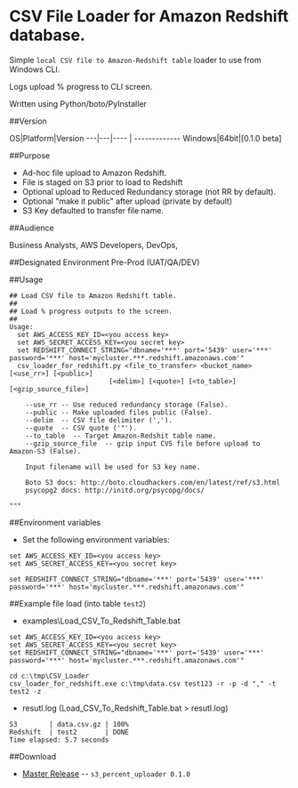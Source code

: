 # CSV File Loader for Amazon Redshift database.
Simple `local CSV file to Amazon-Redshift table` loader to use from Windows CLI.

Logs upload % progress to CLI screen.

Written using Python/boto/PyInstaller

##Version

OS|Platform|Version 
---|---|---- | -------------
Windows|64bit|[0.1.0 beta]

##Purpose

- Ad-hoc file upload to Amazon Redshift.
- File is staged on S3 prior to load to Redshift
- Optional upload to Reduced Redundancy storage (not RR by default).
- Optional "make it public" after upload (private by default)
- S3 Key defaulted to transfer file name.

##Audience

Business Analysts, AWS Developers, DevOps, 

##Designated Environment
Pre-Prod (UAT/QA/DEV)

##Usage

```
## Load CSV file to Amazon Redshift table.
##
## Load % progress outputs to the screen.
##
Usage:  
  set AWS_ACCESS_KEY_ID=<you access key>
  set AWS_SECRET_ACCESS_KEY=<you secret key>
  set REDSHIFT_CONNECT_STRING="dbname='***' port='5439' user='***' password='***' host='mycluster.***.redshift.amazonaws.com'"  
  csv_loader_for_redshift.py <file_to_transfer> <bucket_name> [<use_rr>] [<public>]
						 [<delim>] [<quote>] [<to_table>] [<gzip_source_file>]
	
	--use_rr -- Use reduced redundancy storage (False).
	--public -- Make uploaded files public (False).
	--delim  -- CSV file delimiter (',').
	--quote  -- CSV quote ('"').
	--to_table  -- Target Amazon-Redshit table name.
	--gzip_source_file  -- gzip input CVS file before upload to Amazon-S3 (False).
	
	Input filename will be used for S3 key name.
	
	Boto S3 docs: http://boto.cloudhackers.com/en/latest/ref/s3.html
	psycopg2 docs: http://initd.org/psycopg/docs/
	
"""

```

##Environment variables

* Set the following environment variables:

```
set AWS_ACCESS_KEY_ID=<you access key>
set AWS_SECRET_ACCESS_KEY=<you secret key>

set REDSHIFT_CONNECT_STRING="dbname='***' port='5439' user='***' password='***' host='mycluster.***.redshift.amazonaws.com'"  
```

##Example file load (into table `test2`)


* examples\Load_CSV_To_Redshift_Table.bat
```
set AWS_ACCESS_KEY_ID=<you access key>
set AWS_SECRET_ACCESS_KEY=<you secret key>
set REDSHIFT_CONNECT_STRING="dbname='***' port='5439' user='***' password='***' host='mycluster.***.redshift.amazonaws.com'"  
  
cd c:\tmp\CSV_Loader
csv_loader_for_redshift.exe c:\tmp\data.csv test123 -r -p -d "," -t test2 -z

```
* resutl.log (Load_CSV_To_Redshift_Table.bat > resutl.log)
```
S3        | data.csv.gz | 100%
Redshift  | test2       | DONE
Time elapsed: 5.7 seconds

```




##Download
* [Master Release](https://github.com/alexbuz/CSV_Loader_For_Redshift/archive/master.zip) -- `s3_percent_uploader 0.1.0`
